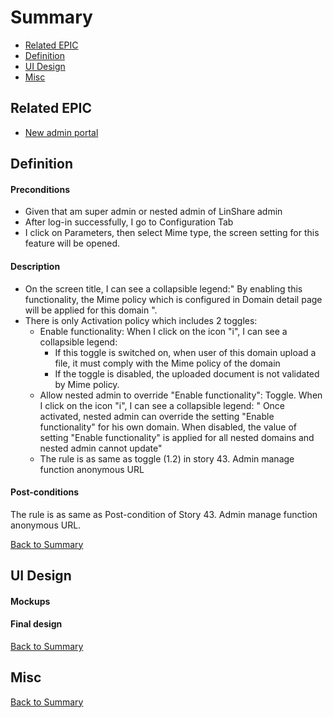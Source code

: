 # Summary

* [Related EPIC](#related-epic)
* [Definition](#definition)
* [UI Design](#ui-design)
* [Misc](#misc)

## Related EPIC

* [New admin portal](./README.md)

## Definition

#### Preconditions

- Given that am super admin or nested admin of LinShare admin
- After log-in successfully, I go to Configuration Tab
- I click on Parameters, then select Mime type, the screen setting for this feature will be opened.

#### Description

- On the screen title, I can see a collapsible legend:" By enabling this functionality, the Mime policy which is configured in Domain detail page will be applied for this domain ".
- There is only Activation policy which includes 2 toggles:
    - Enable functionality: When I click on the icon "i", I can see a collapsible legend:
        - If this toggle is switched on, when user of this domain upload a file, it must comply with the Mime policy of the domain
        - If the toggle is disabled, the uploaded document is not validated by Mime policy. 
    - Allow nested admin to override "Enable functionality": Toggle. When I click on the icon "i", I can see a collapsible legend: " Once activated, nested admin can override the setting "Enable  functionality" for his own domain. When disabled, the value of setting "Enable functionality" is applied for all nested domains and nested admin cannot update"
    - The rule is as same as toggle (1.2) in story 43. Admin manage function anonymous URL

#### Post-conditions

The rule is as same as Post-condition of Story 43. Admin manage function anonymous URL.

[Back to Summary](#summary)

## UI Design

#### Mockups

#### Final design

[Back to Summary](#summary)
## Misc

[Back to Summary](#summary)



